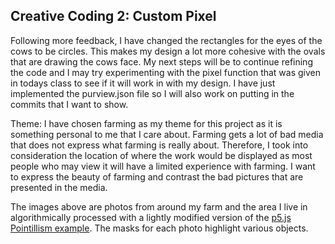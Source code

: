 ## Creative Coding 2: Custom Pixel

Following more feedback, I have changed the rectangles for the eyes of the cows to be circles. This makes my design a lot more cohesive with the ovals that are drawing the cows face. My next steps will be to continue refining the code and I may try experimenting with the pixel function that was given in todays class to see if it will work in with my design. I have just implemented the purview.json file so I will also work on putting in the commits that I want to show. 

Theme:
I have chosen farming as my theme for this project as it is something personal to me that I care about. Farming gets a lot of bad media that does not express what farming is really about. Therefore, I took into consideration the location of where the work would be displayed as most people who may view it will have a limited experience with farming. I want to express the beauty of farming and contrast the bad pictures that are presented in the media.

The images above are photos from around my farm and the area I live in algorithmically processed with a lightly modified version of the [p5.js Pointillism example](https://p5js.org/examples/image-pointillism.html). The masks for each photo highlight various objects.
